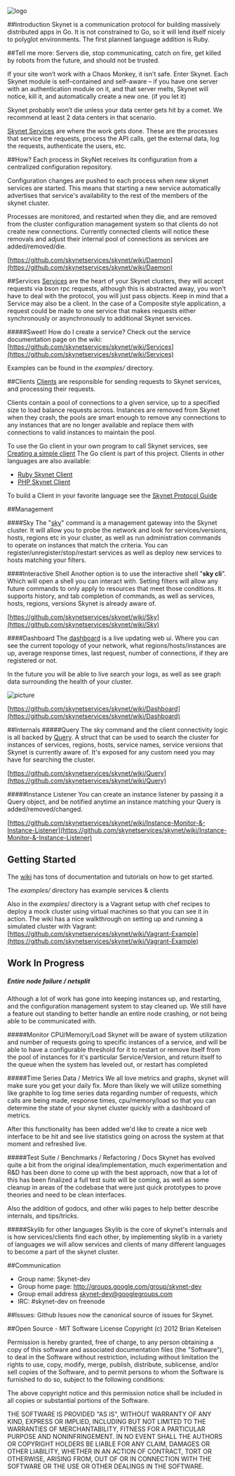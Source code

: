 ![logo](https://github.com/skynetservices/skynet/raw/master/documentation/SkyNetLogo.png)

##Introduction
Skynet is a communication protocol for building massively distributed apps in Go.
It is not constrained to Go, so it will lend itself nicely to polyglot environments.
The first planned language addition is Ruby.

##Tell me more:
Servers die, stop communicating, catch on fire, get killed by robots from the future, and should not be trusted.

If your site won’t work with a Chaos Monkey, it isn’t safe.
Enter Skynet. Each Skynet module is self–contained and self–aware – if you have one server with an authentication module on it, and that server melts, Skynet will notice, kill it, and automatically create a new one. (if you let it)

Skynet probably won’t die unless your data center gets hit by a comet.  We recommend at least 2 data centers in that scenario.

[Skynet Services](https://github.com/skynetservices/skynet/wiki/Services) are where the work gets done.  These are the processes that service the requests, process the API calls, get the external data, log the requests, authenticate the users, etc.


##How?
Each process in SkyNet receives its configuration from a centralized configuration repository.


Configuration changes are pushed to each process when new skynet services are started.
This means that starting a new service automatically advertises that service's availability to the rest of the members of the skynet cluster.

Processes are monitored, and restarted when they die, and are removed from the cluster configuration management system so that clients do not create new connections. Currently connected clients will notice these removals and adjust their internal pool of connections as services are added/removed/die.

[https://github.com/skynetservices/skynet/wiki/Daemon](https://github.com/skynetservices/skynet/wiki/Daemon)

##Services
[Services](https://github.com/skynetservices/skynet/wiki/Services) are the heart of your Skynet clusters, they will accept requests via bson rpc requests, although this is abstracted away, you won't have to deal with the protocol, you will just pass objects. Keep in mind that a Service may also be a client. In the case of a Composite style application, a request could be made to one service that makes requests either synchronously or asynchronously to additional Skynet services.

#####Sweet! How do I create a service?
Check out the service documentation page on the wiki: [https://github.com/skynetservices/skynet/wiki/Services](https://github.com/skynetservices/skynet/wiki/Services)

Examples can be found in the *examples/* directory.

##Clients
[Clients](https://github.com/skynetservices/skynet/wiki/Clients) are responsible for sending requests to Skynet services, and processing their requests.

Clients contain a pool of connections to a given service, up to a specified size to load balance requests across. Instances are removed from Skynet when they crash, the pools are smart enough to remove any connections to any instances that are no longer available and replace them with connections to valid instances to maintain the pool.

To use the Go client in your own program to call Skynet services, see [Creating a simple client](https://github.com/skynetservices/skynet/wiki/Client-Tutorial)
The Go client is part of this project. Clients in other languages are also available:
* [Ruby Skynet Client](http://github.com/skynetservices/ruby_skynet)
* [PHP Skynet Client](http://github.com/mikespook/php_skynet)

To build a Client in your favorite language see the [Skynet Protocol Guide](https://github.com/skynetservices/skynet/blob/master/protocol.md)

##Management

####Sky
The "[sky](https://github.com/skynetservices/skynet/wiki/Sky)" command is a management gateway into the Skynet cluster. It will allow you to probe the network and look for services/versions, hosts, regions etc in your cluster, as well as run administration commands to operate on instances that match the criteria. You can register/unregister/stop/restart services as well as deploy new services to hosts matching your filters.

####Interactive Shell
Another option is to use the interactive shell "<b>sky cli</b>". Which will open a shell you can interact with. Setting filters will allow any future commands to only apply to resources that meet those conditions. It supports history, and tab completion of commands, as well as services, hosts, regions, versions Skynet is already aware of.

[https://github.com/skynetservices/skynet/wiki/Sky](https://github.com/skynetservices/skynet/wiki/Sky)

####Dashboard
The [dashboard](https://github.com/skynetservices/skynet/wiki/Dashboard) is a live updating web ui. Where you can see the current topology of your network, what regions/hosts/instances are up, average response times, last request, number of connections, if they are registered or not.

In the future you will be able to live search your logs, as well as see graph data surrounding the health of your cluster.

![picture](https://raw.github.com//skynetservices/skynet/master/documentation/dashboard.png)

[https://github.com/skynetservices/skynet/wiki/Dashboard](https://github.com/skynetservices/skynet/wiki/Dashboard)

##Internals
#####Query
The sky command and the client connectivity logic is all backed by [Query](https://github.com/skynetservices/skynet/wiki/Query). A struct that can be used to search the cluster for instances of services, regions, hosts, service names, service versions that Skynet is currently aware of. It's exposed for any custom need you may have for searching the cluster.

[https://github.com/skynetservices/skynet/wiki/Query](https://github.com/skynetservices/skynet/wiki/Query)

#####Instance Listener
You can create an instance listener by passing it a Query object, and be notified anytime an instance matching your Query is added/removed/changed.

[https://github.com/skynetservices/skynet/wiki/Instance-Monitor-&-Instance-Listener](https://github.com/skynetservices/skynet/wiki/Instance-Monitor-&-Instance-Listener)

## Getting Started
The [wiki](https://github.com/skynetservices/skynet/wiki) has tons of documentation and tutorials on how to get started.

The *examples/* directory has example services & clients

Also in the *examples*/ directory is a Vagrant setup with chef recipes to deploy a mock cluster using virtual machines so that you can see it in action. The wiki has a nice walkthrough on setting up and running a simulated cluster with Vagrant: [https://github.com/skynetservices/skynet/wiki/Vagrant-Example](https://github.com/skynetservices/skynet/wiki/Vagrant-Example)

## Work In Progress
##### Entire node failure / netsplit
Although a lot of work has gone into keeping instances up, and restarting, and the configuration management system to stay cleaned up. We still have a feature out standing to better handle an entire node crashing, or not being able to be communicated with.

#####Monitor CPU/Memory/Load
Skynet will be aware of system utilization and number of requests going to specific instances of a service, and will be able to have a configurable threshold for it to restart or remove itself from the pool of instances for it's particular Service/Version, and return itself to the queue when the system has leveled out, or restart has completed

#####Time Series Data / Metrics
We all love metrics and graphs, skynet will make sure you get your daily fix. More than likely we will utilize something like graphite to log time series data regarding number of requests, which calls are being made, response times, cpu/memory/load so that you can determine the state of your skynet cluster quickly with a dashboard of metrics.

After this functionality has been added we'd like to create a nice web interface to be hit and see live statistics going on across the system at that moment and refreshed live.

#####Test Suite / Benchmarks / Refactoring / Docs
Skynet has evolved quite a bit from the original idea/implementation, much experimentation and R&D has been done to come up with the best approach, now that a lot of this has been finalized a full test suite will be coming, as well as some cleanup in areas of the codebase that were just quick prototypes to prove theories and need to be clean interfaces.

Also the addition of godocs, and other wiki pages to help better describe internals, and tips/tricks.

#####Skylib for other languages
Skylib is the core of skynet's internals and is how services/clients find each other, by implementing skylib in a variety of languages we will allow services and clients of many different languages to become a part of the skynet cluster.

##Communication
* Group name: Skynet-dev
* Group home page: http://groups.google.com/group/skynet-dev
* Group email address skynet-dev@googlegroups.com
* IRC: #skynet-dev on freenode

##Issues:
Github Issues now the canonical source of issues for Skynet.

##Open Source - MIT Software License
Copyright (c) 2012 Brian Ketelsen

Permission is hereby granted, free of charge, to any person obtaining a copy of this software and associated documentation files (the "Software"), to deal in the Software without restriction, including without limitation the rights to use, copy, modify, merge, publish, distribute, sublicense, and/or sell copies of the Software, and to permit persons to whom the Software is furnished to do so, subject to the following conditions:

The above copyright notice and this permission notice shall be included in all copies or substantial portions of the Software.

THE SOFTWARE IS PROVIDED "AS IS", WITHOUT WARRANTY OF ANY KIND, EXPRESS OR IMPLIED, INCLUDING BUT NOT LIMITED TO THE WARRANTIES OF MERCHANTABILITY, FITNESS FOR A PARTICULAR PURPOSE AND NONINFRINGEMENT. IN NO EVENT SHALL THE AUTHORS OR COPYRIGHT HOLDERS BE LIABLE FOR ANY CLAIM, DAMAGES OR OTHER LIABILITY, WHETHER IN AN ACTION OF CONTRACT, TORT OR OTHERWISE, ARISING FROM, OUT OF OR IN CONNECTION WITH THE SOFTWARE OR THE USE OR OTHER DEALINGS IN THE SOFTWARE.
